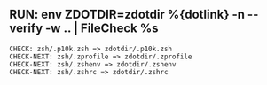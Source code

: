 ## RUN: env ZDOTDIR=zdotdir %{dotlink} -n --verify -w .. | FileCheck %s

```
CHECK: zsh/.p10k.zsh => zdotdir/.p10k.zsh
CHECK-NEXT: zsh/.zprofile => zdotdir/.zprofile
CHECK-NEXT: zsh/.zshenv => zdotdir/.zshenv
CHECK-NEXT: zsh/.zshrc => zdotdir/.zshrc
```
